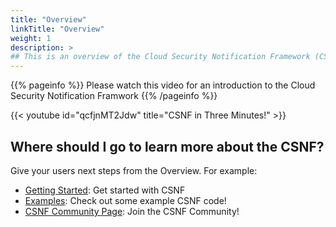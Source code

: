 ```yaml
---
title: "Overview"
linkTitle: "Overview"
weight: 1
description: >
## This is an overview of the Cloud Security Notification Framework (CSNF).
---
```


{{% pageinfo %}}
Please watch this video for an introduction to the Cloud Security Notification Framwork
{{% /pageinfo %}}

{{< youtube id="qcfjnMT2Jdw" title="CSNF in Three Minutes!" >}}


## Where should I go to learn more about the CSNF?

Give your users next steps from the Overview. For example:

* [Getting Started](/docs/getting-started/): Get started with CSNF
* [Examples](/docs/examples/): Check out some example CSNF code!
* [CSNF Community Page](/community/): Join the CSNF Community!
